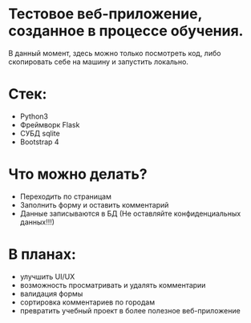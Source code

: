 # Тестовое веб-приложение, созданное в процессе обучения.
В данный момент, здесь можно только посмотреть код, либо скопировать себе на машину и запустить локально.

# Стек: 
- Python3
- Фреймворк Flask
- СУБД sqlite
- Bootstrap 4

# Что можно делать?
- Переходить по страницам
- Заполнить форму и оставить комментарий
- Данные записываются в БД (Не оставляйте конфиденциальных данных!!!)

# В планах:
- улучшить UI/UX
- возможность просматривать и удалять комментарии
- валидация формы
- сортировка комментариев по городам
- превратить учебный проект в более полезное веб-приложение
